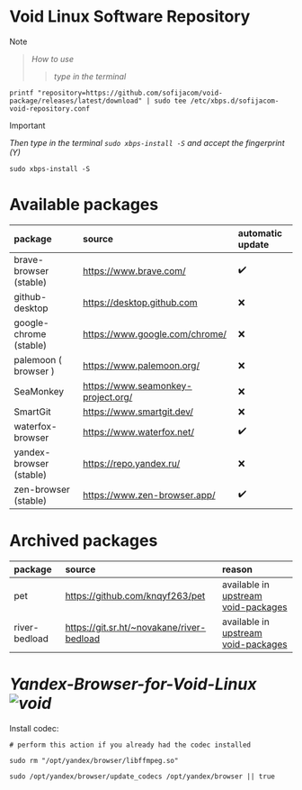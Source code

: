 # Void Linux Software Repository

> [!NOTE]
>>  _How to use_
>>> _type in the terminal_

```shell
printf "repository=https://github.com/sofijacom/void-package/releases/latest/download" | sudo tee /etc/xbps.d/sofijacom-void-repository.conf
```

> [!IMPORTANT]
> 
> _Then type in the terminal `sudo xbps-install -S` and accept the fingerprint (Y)_

```shell
sudo xbps-install -S
```


# Available packages
| package | source | automatic update |
|:--------|:-------|:-----------------|
| brave-browser (stable) | https://www.brave.com/                            | :heavy_check_mark: |
| github-desktop         | https://desktop.github.com                        | :x: |
| google-chrome (stable) | https://www.google.com/chrome/                    | :x: |
| palemoon ( browser )   | https://www.palemoon.org/                         | :x: |
| SeaMonkey              | https://www.seamonkey-project.org/                | :x: |
| SmartGit               | https://www.smartgit.dev/                         | :x: |
| waterfox-browser       | https://www.waterfox.net/                         | :heavy_check_mark: |
| yandex-browser (stable)| https://repo.yandex.ru/                           | :x: |
| zen-browser (stable)   | https://www.zen-browser.app/                      | :heavy_check_mark: |


# Archived packages
| package | source | reason |
|:--------|:-------|:-----------------|
| pet                    | https://github.com/knqyf263/pet                   | available in [upstream void-packages](https://github.com/void-linux/void-packages) |
| river-bedload          | https://git.sr.ht/~novakane/river-bedload         | available in [upstream void-packages](https://github.com/void-linux/void-packages) |


# _Yandex-Browser-for-Void-Linux ![void](https://github.com/sofijacom/yandex-browser/assets/107557749/0cb14595-dcea-4f79-84a4-0185b1df379d)_


Install codec:
```
# perform this action if you already had the codec installed

sudo rm "/opt/yandex/browser/libffmpeg.so"
```
```
sudo /opt/yandex/browser/update_codecs /opt/yandex/browser || true
```
